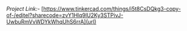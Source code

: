
*Project Link:-* 
[https://www.tinkercad.com/things/i5t8CsDQkg3-copy-of-/editel?sharecode=zvY1Hlq9lU2Ky3STPivJ-UwbuRmVvWDYkWhqUhS6rrA](url)
